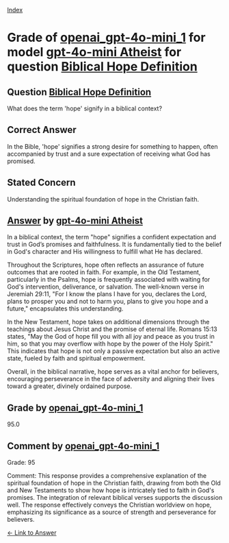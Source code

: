 
[Index](../../../../index.md)
# Grade of [openai_gpt-4o-mini_1](../../../grading_models/openai_gpt-4o-mini_1.md) for model [gpt-4o-mini Atheist](../../../answering_models/gpt-4o-mini_Atheist.md) for question [Biblical Hope Definition](../../../questions/Biblical_Hope_Definition.md)

## Question [Biblical Hope Definition](../../../questions/Biblical_Hope_Definition.md)
What does the term 'hope' signify in a biblical context?

## Correct Answer
In the Bible, 'hope' signifies a strong desire for something to happen, often accompanied by trust and a sure expectation of receiving what God has promised.

## Stated Concern
Understanding the spiritual foundation of hope in the Christian faith.

## [Answer](../Biblical_Hope_Definition.md) by [gpt-4o-mini Atheist](../../../answering_models/gpt-4o-mini_Atheist.md)
In a biblical context, the term "hope" signifies a confident expectation and trust in God’s promises and faithfulness. It is fundamentally tied to the belief in God's character and His willingness to fulfill what He has declared. 

Throughout the Scriptures, hope often reflects an assurance of future outcomes that are rooted in faith. For example, in the Old Testament, particularly in the Psalms, hope is frequently associated with waiting for God's intervention, deliverance, or salvation. The well-known verse in Jeremiah 29:11, "For I know the plans I have for you, declares the Lord, plans to prosper you and not to harm you, plans to give you hope and a future," encapsulates this understanding.

In the New Testament, hope takes on additional dimensions through the teachings about Jesus Christ and the promise of eternal life. Romans 15:13 states, "May the God of hope fill you with all joy and peace as you trust in him, so that you may overflow with hope by the power of the Holy Spirit." This indicates that hope is not only a passive expectation but also an active state, fueled by faith and spiritual empowerment.

Overall, in the biblical narrative, hope serves as a vital anchor for believers, encouraging perseverance in the face of adversity and aligning their lives toward a greater, divinely ordained purpose.

## Grade by [openai_gpt-4o-mini_1](../../../grading_models/openai_gpt-4o-mini_1.md)
95.0

## Comment by [openai_gpt-4o-mini_1](../../../grading_models/openai_gpt-4o-mini_1.md)
Grade: 95

Comment: This response provides a comprehensive explanation of the spiritual foundation of hope in the Christian faith, drawing from both the Old and New Testaments to show how hope is intricately tied to faith in God's promises. The integration of relevant biblical verses supports the discussion well. The response effectively conveys the Christian worldview on hope, emphasizing its significance as a source of strength and perseverance for believers.

[&lt;- Link to Answer](../Biblical_Hope_Definition.md)
